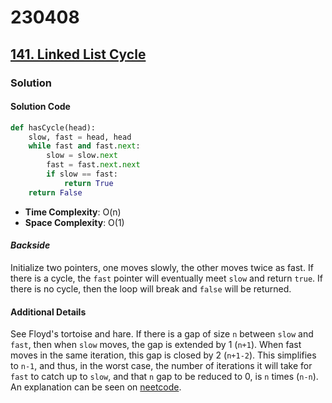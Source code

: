 # 230408

## [141. Linked List Cycle](https://leetcode.com/problems/linked-list-cycle)
### Solution

#### Solution Code
```py
def hasCycle(head):
    slow, fast = head, head
    while fast and fast.next:
        slow = slow.next
        fast = fast.next.next
        if slow == fast:
            return True
    return False
```
- __Time Complexity__: O(n)
- __Space Complexity__: O(1)

#### _Backside_
Initialize two pointers, one moves slowly, the other moves twice as fast. If there is a cycle, the `fast` pointer will eventually meet `slow` and return `true`. If there is no cycle, then the loop will break and `false` will be returned.

#### Additional Details
See Floyd's tortoise and hare. If there is a gap of size `n` between `slow` and `fast`, then when `slow` moves, the gap is extended by 1 (`n+1`). When fast moves in the same iteration, this gap is closed by 2 (`n+1-2`). This simplifies to `n-1`, and thus, in the worst case, the number of iterations it will take for `fast` to catch up to `slow`, and that `n` gap to be reduced to 0, is `n` times (`n-n`). An explanation can be seen on [neetcode](https://www.youtube.com/watch?v=gBTe7lFR3vc).
